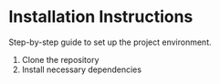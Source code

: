 # Installation Instructions

Step-by-step guide to set up the project environment.

1. Clone the repository
2. Install necessary dependencies
